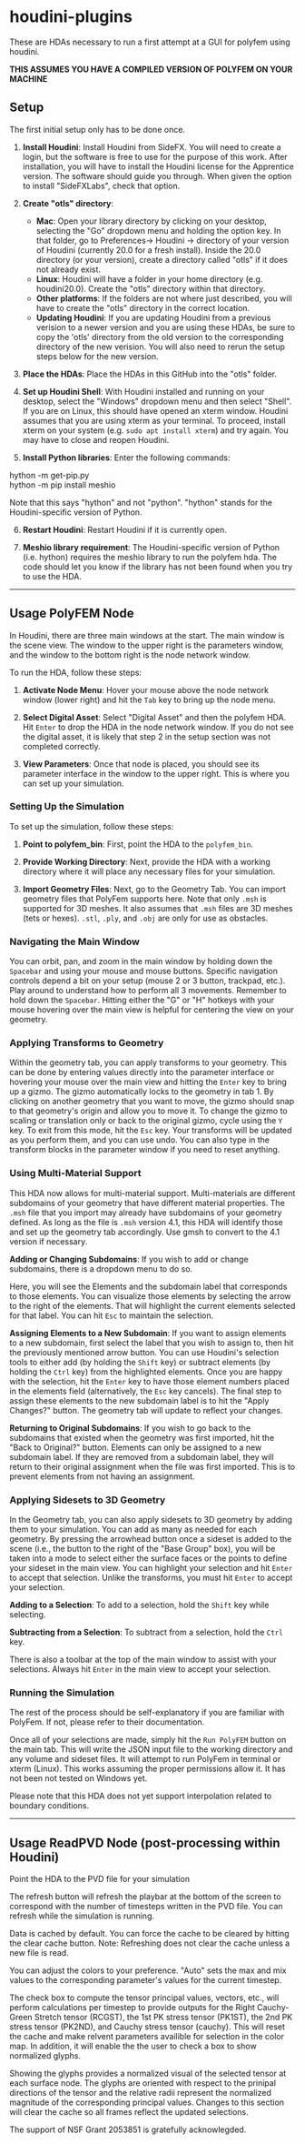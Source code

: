 # houdini-plugins

These are HDAs necessary to run a first attempt at a GUI for polyfem using houdini.

**THIS ASSUMES YOU HAVE A COMPILED VERSION OF POLYFEM ON YOUR MACHINE**

## Setup

The first initial setup only has to be done once.

1. **Install Houdini**: Install Houdini from SideFX. You will need to create a login, but the software is free to use for the purpose of this work. After installation, you will have to install the Houdini license for the Apprentice version. The software should guide you through. When given the option to install "SideFXLabs", check that option. 

2. **Create "otls" directory**: 
   - **Mac**: Open your library directory by clicking on your desktop, selecting the "Go" dropdown menu and holding the option key. In that folder, go to Preferences-> Houdini -> directory of your version of Houdini (currently 20.0 for a fresh install). Inside the 20.0 directory (or your version), create a directory called "otls" if it does not already exist.    
   - **Linux**: Houdini will have a folder in your home directory (e.g. houdini20.0). Create the "otls" directory within that directory.
   - **Other platforms**: If the folders are not where just described, you will have to create the "otls" directory in the correct location.
   - **Updating Houdini**: If you are updating Houdini from a previous verision to a newer version and you are using these HDAs, be sure to copy the 'otls' directory from the old version to the corresponding directory of the new verision. You will also need to rerun the setup steps below for the new version. 

3. **Place the HDAs**: Place the HDAs in this GitHub into the "otls" folder. 

4. **Set up Houdini Shell**: With Houdini installed and running on your desktop, select the "Windows" dropdown menu and then select "Shell". If you are on Linux, this should have opened an xterm window. Houdini assumes that you are using xterm as your terminal. To proceed, install xterm on your system (e.g. `sudo apt install xterm`) and try again. You may have to close and reopen Houdini.

5. **Install Python libraries**: Enter the following commands:

  hython -m get-pip.py   
  hython -m pip install meshio
 
  Note that this says "hython" and not "python". "hython" stands for the Houdini-specific version of Python.

6. **Restart Houdini**: Restart Houdini if it is currently open.

7. **Meshio library requirement**: The Houdini-specific version of Python (i.e. hython) requires the meshio library to run the polyfem hda. The code should let you know if the library has not been found when you try to use the HDA.

------

## Usage PolyFEM Node

In Houdini, there are three main windows at the start. The main window is the scene view. The window to the upper right is the parameters window, and the window to the bottom right is the node network window.

To run the HDA, follow these steps:

1. **Activate Node Menu**: Hover your mouse above the node network window (lower right) and hit the `Tab` key to bring up the node menu. 

2. **Select Digital Asset**: Select "Digital Asset" and then the polyfem HDA. Hit `Enter` to drop the HDA in the node network window. If you do not see the digital asset, it is likely that step 2 in the setup section was not completed correctly.

3. **View Parameters**: Once that node is placed, you should see its parameter interface in the window to the upper right. This is where you can set up your simulation. 

### Setting Up the Simulation

To set up the simulation, follow these steps:

1. **Point to polyfem_bin**: First, point the HDA to the `polyfem_bin`.

2. **Provide Working Directory**: Next, provide the HDA with a working directory where it will place any necessary files for your simulation.

3. **Import Geometry Files**: Next, go to the Geometry Tab. You can import geometry files that PolyFem supports here. Note that only `.msh` is supported for 3D meshes. It also assumes that `.msh` files are 3D meshes (tets or hexes). `.stl`, `.ply`, and `.obj` are only for use as obstacles.

### Navigating the Main Window

You can orbit, pan, and zoom in the main window by holding down the `Spacebar` and using your mouse and mouse buttons. Specific navigation controls depend a bit on your setup (mouse 2 or 3 button, trackpad, etc.). Play around to understand how to perform all 3 movements. Remember to hold down the `Spacebar`. Hitting either the "G" or "H" hotkeys with your mouse hovering over the main view is helpful for centering the view on your geometry. 

### Applying Transforms to Geometry

Within the geometry tab, you can apply transforms to your geometry. This can be done by entering values directly into the parameter interface or hovering your mouse over the main view and hitting the `Enter` key to bring up a gizmo. The gizmo automatically locks to the geometry in tab 1. By clicking on another geometry that you want to move, the gizmo should snap to that geometry's origin and allow you to move it. To change the gizmo to scaling or translation only or back to the original gizmo, cycle using the `Y` key. To exit from this mode, hit the `Esc` key. Your transforms will be updated as you perform them, and you can use undo. You can also type in the transform blocks in the parameter window if you need to reset anything.

### Using Multi-Material Support

This HDA now allows for multi-material support. Multi-materials are different subdomains of your geometry that have different material properties. The `.msh` file that you import may already have subdomains of your geometry defined. As long as the file is `.msh` version 4.1, this HDA will identify those and set up the geometry tab accordingly. Use gmsh to convert to the 4.1 version if necessary. 

**Adding or Changing Subdomains**: If you wish to add or change subdomains, there is a dropdown menu to do so.

Here, you will see the Elements and the subdomain label that corresponds to those elements. You can visualize those elements by selecting the arrow to the right of the elements. That will highlight the current elements selected for that label. You can hit `Esc` to maintain the selection.

**Assigning Elements to a New Subdomain**: If you want to assign elements to a new subdomain, first select the label that you wish to assign to, then hit the previously mentioned arrow button. You can use Houdini's selection tools to either add (by holding the `Shift` key) or subtract elements (by holding the `Ctrl` key) from the highlighted elements. Once you are happy with the selection, hit the `Enter` key to have those element numbers placed in the elements field (alternatively, the `Esc` key cancels). The final step to assign these elements to the new subdomain label is to hit the "Apply Changes?" button. The geometry tab will update to reflect your changes. 

**Returning to Original Subdomains**: If you wish to go back to the subdomains that existed when the geometry was first imported, hit the "Back to Original?" button. Elements can only be assigned to a new subdomain label. If they are removed from a subdomain label, they will return to their original assignment when the file was first imported. This is to prevent elements from not having an assignment.

### Applying Sidesets to 3D Geometry

In the Geometry tab, you can also apply sidesets to 3D geometry by adding them to your simulation. You can add as many as needed for each geometry. By pressing the arrowhead button once a sideset is added to the scene (i.e., the button to the right of the "Base Group" box), you will be taken into a mode to select either the surface faces or the points to define your sideset in the main view. You can highlight your selection and hit `Enter` to accept that selection. Unlike the transforms, you must hit `Enter` to accept your selection. 

**Adding to a Selection**: To add to a selection, hold the `Shift` key while selecting. 

**Subtracting from a Selection**: To subtract from a selection, hold the `Ctrl` key. 

There is also a toolbar at the top of the main window to assist with your selections. Always hit `Enter` in the main view to accept your selection.

### Running the Simulation

The rest of the process should be self-explanatory if you are familiar with PolyFem. If not, please refer to their documentation. 

Once all of your selections are made, simply hit the `Run PolyFEM` button on the main tab. This will write the JSON input file to the working directory and any volume and sideset files. It will attempt to run PolyFem in terminal or xterm (Linux). This works assuming the proper permissions allow it. It has not been not tested on Windows yet.

Please note that this HDA does not yet support interpolation related to boundary conditions.

------

## Usage ReadPVD Node (post-processing within Houdini)

Point the HDA to the PVD file for your simulation

The refresh button will refresh the playbar at the bottom of the screen to correspond with the number of timesteps written in the PVD file. You can refresh while the simulation is running.

Data is cached by default. You can force the cache to be cleared by hitting the clear cache button. Note: Refreshing does not clear the cache unless a new file is read.

You can adjust the colors to your preference. "Auto" sets the max and mix values to the corresponding parameter's values for the current timestep. 

The check box to compute the tensor principal values, vectors, etc., will perform calculations per timestep to provide outputs for the Right Cauchy-Green Stretch tensor (RCGST), the 1st PK stress tensor (PK1ST), the 2nd PK stress tensor (PK2ND), and Cauchy stress tensor (cauchy). This will reset the cache and make relvent parameters availible for selection in the color map. In addition, it will enable the the user to check a box to show normalized glyphs.

Showing the glyphs provides a normalized visual of the selected tensor at each surface node. The glyphs are oriented with respect to the prinipal directions of the tensor and the relative radii represent the normalized magnitude of the corresponding principal values. Changes to this section will clear the cache so all frames reflect the updated selections.   

The support of NSF Grant 2053851 is gratefully acknowlegded.





 
